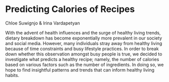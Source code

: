 # Predicting Calories of Recipes

Chloe Suwignjo & Irina Vardapetyan

With the advent of health influences and the surge of healthy living trends, dietary breakdown has become exponentially more prevalent in our society and social media. However, many individuals stray away from healthy living because of time constraints and busy lifestyle practices. In order to break down whether this observation amongst busy people is true, we decided to investigate what predicts a healthy recipe; namely, the number of calories based on various factors such as the number of ingredients. In doing so, we hope to find insightful patterns and trends that can inform healthy living habits.
